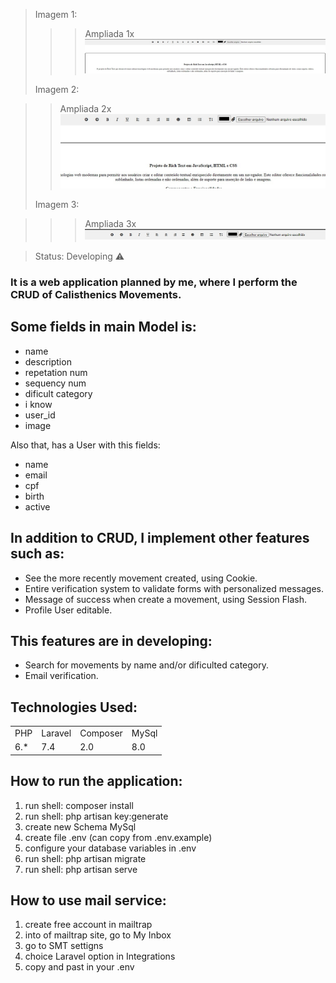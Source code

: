 > Imagem 1:
> > 
> > > Ampliada 1x
![header](https://github.com/WalisonAraujo08/assets/blob/main/richtext2.jpeg)
> > > 
> Imagem 2:

> > Ampliada 2x
![header](https://github.com/WalisonAraujo08/assets/blob/main/richtext3.jpeg)
> > 
> Imagem 3:

> > > Ampliada 3x
![header](https://github.com/WalisonAraujo08/assets/blob/main/richtext4.jpeg)


> Status: Developing ⚠️


### It is a web application planned by me, where I perform the CRUD of Calisthenics Movements.

## Some fields in main Model is:

+ name 
+ description
+ repetation num
+ sequency num
+ dificult category
+ i know
+ user_id
+ image
  
Also that, has a User with this fields:

+ name
+ email
+ cpf
+ birth
+ active

## In addition to CRUD, I implement other features such as:

* See the more recently movement created, using Cookie.
* Entire verification system to validate forms with personalized messages.
* Message of success when create a movement, using Session Flash.
* Profile User editable.

## This features are in developing:

- Search for movements by name and/or dificulted category.
- Email verification.

## Technologies Used:

<table>
  <tr>
    <td>PHP</td>
    <td>Laravel</td>
    <td>Composer</td>
    <td>MySql</td>
  </tr>
  <tr>
    <td>6.*</td>
    <td>7.4</td>
    <td>2.0</td>
    <td>8.0</td>
  </tr>
</table>

## How to run the application:

1) run shell: composer install
2) run shell: php artisan key:generate
3) create new Schema MySql
4) create file .env (can copy from .env.example)
5) configure your database variables in .env
6) run shell: php artisan migrate
7) run shell: php artisan serve

## How to use mail service:

1) create free account in mailtrap
2) into of mailtrap site, go to My Inbox
3) go to SMT settigns
4) choice Laravel option in Integrations
5) copy and past in your .env

<center><img src=""></center>

